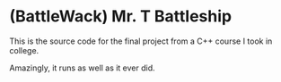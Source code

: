 # (BattleWack) Mr. T Battleship

This is the source code for the final project from a C++ course I took in college.

Amazingly, it runs as well as it ever did.